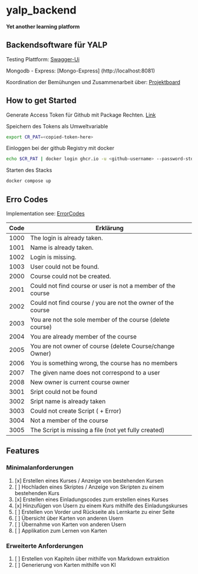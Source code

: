 # yalp_backend

**Yet another learning platform**

## Backendsoftware für YALP

Testing Plattform: [Swagger-Ui](http://localhost:3001/api/api-documentation/)

Mongodb - Express: [Mongo-Express] (http://localhost:8081)

Koordination der Bemühungen und Zusammenarbeit über: [Projektboard](https://github.com/users/svolume/projects/1/views/1)

## How to get Started

Generate Access Token für Github mit Package Rechten. [Link](https://github.com/settings/tokens/new?scopes=write:packages)

Speichern des Tokens als Umweltvariable

```bash
export CR_PAT=<copied-token-here>
```

Einloggen bei der github Registry mit docker

```bash
echo $CR_PAT | docker login ghcr.io -u <github-username> --password-stdin
```

Starten des Stacks

```bash
docker compose up
```

## Erro Codes

Implementation see: [ErrorCodes]('./src/services/errorCodes.js')

| Code | Erklärung                                                   |
| ---- | ----------------------------------------------------------- |
| 1000 | The login is already taken.                                 |
| 1001 | Name is already taken.                                      |
| 1002 | Login is missing.                                           |
| 1003 | User could not be found.                                    |
| 2000 | Course could not be created.                                |
| 2001 | Could not find course or user is not a member of the course |
| 2002 | Could not find course / you are not the owner of the course |
| 2003 | You are not the sole member of the course (delete course)   |
| 2004 | You are already member of the course                        |
| 2005 | You are not owner of course (delete Course/change Owner)    |
| 2006 | You is something wrong, the course has no members           |
| 2007 | The given name does not correspond to a user                |
| 2008 | New owner is current course owner                           |
| 3001 | Sript could not be found                                    |
| 3002 | Sript name is already taken                                 |
| 3003 | Could not create Script ( + Error)                          |
| 3004 | Not a member of the course                                  |
| 3005 | The Script is missing a file (not yet fully created)        |

## Features

### Minimalanforderungen

1. [x] Erstellen eines Kurses / Anzeige von bestehenden Kursen
2. [ ] Hochladen eines Skriptes / Anzeige von Skripten zu einem bestehenden Kurs
3. [x] Erstellen eines Einladungscodes zum erstellen eines Kurses
4. [x] Hinzufügen von Usern zu einem Kurs mithilfe des Einladungskurses
5. [ ] Erstellen von Vorder und Rückseite als Lernkarte zu einer Seite
6. [ ] Übersicht über Karten von anderen Usern
7. [ ] Übernahme von Karten von anderen Usern
8. [ ] Applikation zum Lernen von Karten

### Erweiterte Anforderungen

1. [ ] Erstellen von Kapiteln über mithilfe von Markdown extraktion
2. [ ] Generierung von Karten mithilfe von KI
